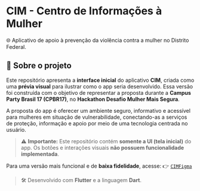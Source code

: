 # CIM - Centro de Informações à Mulher

🌐 Aplicativo de apoio à prevenção da violência contra a mulher no Distrito Federal.

## 📱 Sobre o projeto

Este repositório apresenta a **interface inicial** do aplicativo **CIM**, criada como uma **prévia visual** para ilustrar como o app seria desenvolvido. Essa versão foi construída com o objetivo de representar a proposta durante a **Campus Party Brasil 17 (CPBR17)**, no **Hackathon Desafio Mulher Mais Segura**.

A proposta do app é oferecer um ambiente seguro, informativo e acessível para mulheres em situação de vulnerabilidade, conectando-as a serviços de proteção, informação e apoio por meio de uma tecnologia centrada no usuário.

> ⚠️ **Importante:** Este repositório contém **somente a UI (tela inicial)** do app. Os botões e interações visuais **não possuem funcionalidade implementada**.

Para uma versão mais funcional e de **baixa fidelidade**, acesse:
👉 [`CIMFigma`](https://github.com/TiagoFnncs/CIMFigma)

> 🛠️ Desenvolvido com **Flutter** e a linguagem **Dart**.

